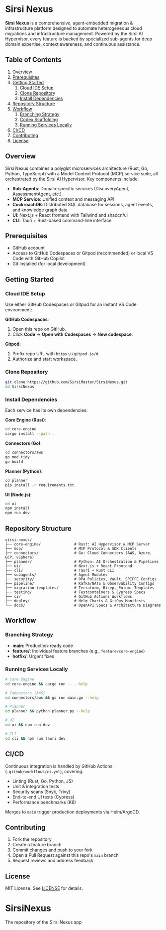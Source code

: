 # Sirsi Nexus

**Sirsi Nexus** is a comprehensive, agent-embedded migration & infrastructure platform designed to automate heterogeneous cloud migrations and infrastructure management. Powered by the Sirsi AI Hypervisor, every feature is backed by specialized sub-agents for deep domain expertise, context awareness, and continuous assistance.

## Table of Contents

1. [Overview](#overview)
2. [Prerequisites](#prerequisites)
3. [Getting Started](#getting-started)
   1. [Cloud IDE Setup](#cloud-ide-setup)
   2. [Clone Repository](#clone-repository)
   3. [Install Dependencies](#install-dependencies)
4. [Repository Structure](#repository-structure)
5. [Workflow](#workflow)
   1. [Branching Strategy](#branching-strategy)
   2. [Codex Scaffolding](#codex-scaffolding)
   3. [Running Services Locally](#running-services-locally)
6. [CI/CD](#cicd)
7. [Contributing](#contributing)
8. [License](#license)

## Overview

Sirsi Nexus combines a polyglot microservices architecture (Rust, Go, Python, TypeScript) with a Model Context Protocol (MCP) service suite, all orchestrated by the Sirsi AI Hypervisor. Key components include:

- **Sub-Agents**: Domain-specific services (DiscoveryAgent, AssessmentAgent, etc.)
- **MCP Service**: Unified context and messaging API
- **CockroachDB**: Distributed SQL database for sessions, agent events, and knowledge graph data
- **UI**: Next.js + React frontend with Tailwind and shadcn/ui
- **CLI**: Tauri + Rust-based command-line interface

## Prerequisites

- GitHub account
- Access to GitHub Codespaces or Gitpod (recommended) or local VS Code with GitHub Copilot
- Git installed (for local development)

## Getting Started

### Cloud IDE Setup

Use either GitHub Codespaces or Gitpod for an instant VS Code environment:

**GitHub Codespaces**:

1. Open this repo on GitHub.
2. Click **Code** → **Open with Codespaces** → **New codespace**.

**Gitpod**:

1. Prefix repo URL with `https://gitpod.io/#`.
2. Authorize and start workspace.

### Clone Repository

```bash
git clone https://github.com/SirsiMaster/SirsiNexus.git
cd SirsiNexus
```

### Install Dependencies

Each service has its own dependencies:

**Core Engine (Rust)**:
```bash
cd core-engine
cargo install --path .
```

**Connectors (Go)**:
```bash
cd connectors/aws
go mod tidy
go build
```

**Planner (Python)**:
```bash
cd planner
pip install -r requirements.txt
```

**UI (Node.js)**:
```bash
cd ui
npm install
npm run dev
```

## Repository Structure

```
sirsi-nexus/
├── core-engine/               # Rust: AI Hypervisor & MCP Server
├── mcp/                       # MCP Protocol & SDK Clients
├── connectors/                # Go: Cloud Connectors (AWS, Azure, GCP, vSphere)
├── planner/                   # Python: AI Orchestration & Pipelines
├── ui/                        # Next.js + React Frontend
├── cli/                       # Tauri + Rust CLI
├── subagents/                 # Agent Modules
├── security/                  # OPA Policies, Vault, SPIFFE Configs
├── pipeline/                  # Kafka/NATS & Observability Configs
├── migration-templates/       # Terraform, Bicep, Pulumi Templates
├── testing/                   # Testcontainers & Cypress Specs
├── ci/                        # GitHub Actions Workflows
├── deploy/                    # Helm Charts & GitOps Manifests
└── docs/                      # OpenAPI Specs & Architecture Diagrams
```

## Workflow

### Branching Strategy

- **main**: Production-ready code
- **feature/**: Individual feature branches (e.g., `feature/core-engine`)
- **hotfix/**: Urgent fixes

### Running Services Locally

```bash
# Core Engine
cd core-engine && cargo run -- --help

# Connectors (AWS)
cd connectors/aws && go run main.go --help

# Planner
cd planner && python planner.py --help

# UI
cd ui && npm run dev

# CLI
cd cli && npm run tauri dev
```

## CI/CD

Continuous integration is handled by GitHub Actions (`.github/workflows/ci.yml`), covering:

- Linting (Rust, Go, Python, JS)
- Unit & integration tests
- Security scans (Snyk, Trivy)
- End-to-end UI tests (Cypress)
- Performance benchmarks (K6)

Merges to `main` trigger production deployments via Helm/ArgoCD.

## Contributing

1. Fork the repository
2. Create a feature branch
3. Commit changes and push to your fork
4. Open a Pull Request against this repo's `main` branch
5. Request reviews and address feedback

## License

MIT License. See [LICENSE](LICENSE) for details.

# SirsiNexus
The repository of the Sirsi Nexus app
